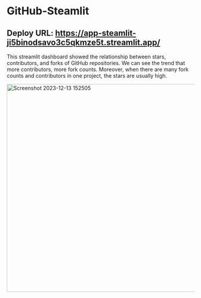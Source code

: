 # GitHub-Steamlit
## Deploy URL: https://app-steamlit-ji5binodsavo3c5qkmze5t.streamlit.app/
This streamlit dashboard showed the relationship between stars, contributors, and forks of GitHub repositories. We can see the trend that more contributors, more fork counts. Moreover, when there are many fork counts and contributors in one project, the stars are usually high.

<img width="557" alt="Screenshot 2023-12-13 152505" src="https://github.com/ssling0817/GitHub-Steamlit/assets/70581390/9366d5c0-b2cc-48f3-83de-b95cd8411847">
